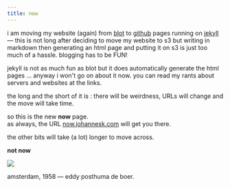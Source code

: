 ```yaml
---
title: now
---
```


i am moving my website (again) from [blot](blot) to [github](github) pages running on [jekyll](jekyll) — this is not long after deciding to move my website to s3 but writing in markdown then generating an html page and putting it on s3 is just too much of a hassle. blogging has to be FUN! 

jekyll is not as much fun as blot but it does automatically generate the html pages ... anyway i won't go on about it now. you can read my rants about servers and websites at the links.

the long and the short of it is : there will be weirdness, URLs will change and the move will take time. 

so this is the new **now** page.   
as always, the URL [now.johannesk.com](now.johannesk.com) will get you there.  

the other bits will take (a lot) longer to move across. 

**not now**

![](https://s3.amazonaws.com/johannesk.com/2020/img/amsterdam-1958.jpg)

amsterdam, 1958 — eddy posthuma de boer.




